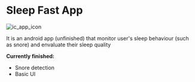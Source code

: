 # Sleep Fast App

![ic_app_icon](https://github.com/user-attachments/assets/2e1a4b27-8a26-47a8-b981-458facf97ee3)

It is an android app (unfinished) that monitor user's sleep behaviour (such as snore) and envaluate their sleep quality

**Currently finished:**

- Snore detection
- Basic UI
